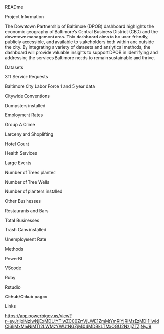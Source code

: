READme 

Project Information 

The Downtown Partnership of Baltimore (DPOB) dashboard highlights the economic geography of Baltimore’s Central Business District (CBD) and the downtown management area. This dashboard aims to be user-friendly, publicly accessible, and available to stakeholders both within and outside the city. By integrating a variety of datasets and analytical methods, the dashboard will provide valuable insights to support DPOB in identifying and addressing the services Baltimore needs to remain sustainable and thrive. 
 
Datasets 

311 Service Requests 

Baltimore City Labor Force 1 and 5 year data 

Citywide Conventions 

Dumpsters installed 

Employment Rates 

Group A Crime 

Larceny and Shoplifting 

Hotel Count 

Health Services 

Large Events 

Number of Trees planted 

Number of Tree Wells 

Number of planters installed 

Other Businesses 

Restaurants and Bars 

Total Businesses 

Trash Cans installed 

Unemployment Rate 

Methods 

PowerBI 

VScode 

Ruby 

Rstudio 

Github/Github pages 

Links 

https://app.powerbigov.us/view?r=eyJrIjoiMzIwNjExMDUtYTIwZC00ZmVjLWE1ZmMtYmRlYjRiMzEzMDI1IiwidCI6IjMxMmNiMTI2LWM2YWUtNGZjMi04MDBkLTMxOGU2NzljZTZjNyJ9
 

